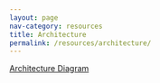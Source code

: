 ```yaml
---
layout: page
nav-category: resources
title: Architecture
permalink: /resources/architecture/
---
```


[Architecture Diagram](../../assets/documents/CyberInfrastructure.pdf)